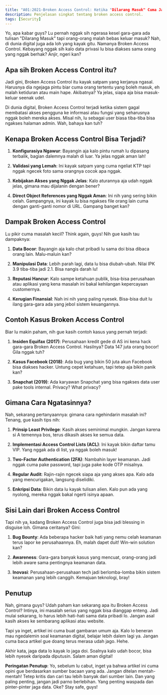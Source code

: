```yaml
---
title: "A01:2021-Broken Access Control: Ketika "Dilarang Masuk" Cuma Jadi Hiasan"
description: Penjelasan singkat tentang broken access control.
tags: [Security]
---
```

Yo, apa kabar guys? Lu pernah nggak sih ngerasa kesel gara-gara ada tulisan "Dilarang Masuk" tapi orang-orang malah bebas keluar masuk? Nah, di dunia digital juga ada loh yang kayak gitu. Namanya Broken Access Control. Kebayang nggak sih kalo data privasi lu bisa diakses sama orang yang nggak berhak? Anjir, ngeri kan?

## Apa sih Broken Access Control itu?

Jadi gini, Broken Access Control itu kayak satpam yang kerjanya ngasal. Harusnya dia ngejaga pintu biar cuma orang tertentu yang boleh masuk, eh malah ketiduran atau main hape. Akibatnya? Ya jelas, siapa aja bisa masuk-keluar seenak udel.

Di dunia digital, Broken Access Control terjadi ketika sistem gagal membatasi akses pengguna ke informasi atau fungsi yang seharusnya nggak boleh mereka akses. Misal nih, lu sebagai user biasa tiba-tiba bisa ngakses halaman admin. Wah, bahaya kan tuh?

## Kenapa Broken Access Control Bisa Terjadi?

1. **Konfigurasiya Ngawur**: Bayangin aja kalo pintu rumah lu dipasang terbalik, bagian dalemnya malah di luar. Ya jelas nggak aman lah!

2. **Validasi yang Lemah**: Ini kayak satpam yang cuma ngeliat KTP tapi nggak ngecek foto sama orangnya cocok apa nggak.

3. **Kebijakan Akses yang Nggak Jelas**: Kalo aturannya aja udah nggak jelas, gimana mau dijalanin dengan bener?

4. **Direct Object References yang Nggak Aman**: Ini nih yang sering bikin celah. Gampangnya, ini kayak lu bisa ngakses file orang lain cuma dengan ganti-ganti nomor di URL. Gampang banget kan?

## Dampak Broken Access Control

Lu pikir cuma masalah kecil? Think again, guys! Nih gue kasih tau dampaknya:

1. **Data Bocor**: Bayangin aja kalo chat pribadi lu sama doi bisa dibaca orang lain. Malu-maluin kan?

2. **Manipulasi Data**: Lebih parah lagi, data lu bisa diubah-ubah. Nilai IPK 3.9 tiba-tiba jadi 2.1. Bisa nangis darah lu!

3. **Reputasi Hancur**: Kalo sampe ketahuan publik, bisa-bisa perusahaan atau aplikasi yang kena masalah ini bakal kehilangan kepercayaan customernya.

4. **Kerugian Finansial**: Nah ini nih yang paling nyesek. Bisa-bisa duit lu ilang gara-gara ada yang jebol sistem keuangannya.

## Contoh Kasus Broken Access Control

Biar lu makin paham, nih gue kasih contoh kasus yang pernah terjadi:

1. **Insiden Equifax (2017)**: Perusahaan kredit gede di AS ini kena hack gara-gara Broken Access Control. Hasilnya? Data 147 juta orang bocor! Gila nggak tuh?

2. **Kasus Facebook (2018)**: Ada bug yang bikin 50 juta akun Facebook bisa diakses hacker. Untung cepet ketahuan, tapi tetep aja bikin panik kan?

3. **Snapchat (2019)**: Ada karyawan Snapchat yang bisa ngakses data user pake tools internal. Privacy? What privacy?

## Gimana Cara Ngatasinnya?

Nah, sekarang pertanyaannya: gimana cara ngehindarin masalah ini? Tenang, gue kasih tips nih:

1. **Prinsip Least Privilege**: Kasih akses seminimal mungkin. Jangan karena si A temennya bos, terus dikasih akses ke semua data.

2. **Implementasi Access Control Lists (ACL)**: Ini kayak bikin daftar tamu VIP. Yang nggak ada di list, ya nggak boleh masuk!

3. **Two-Factor Authentication (2FA)**: Nambahin layer keamanan. Jadi nggak cuma pake password, tapi juga pake kode OTP misalnya.

4. **Regular Audit**: Rajin-rajin ngecek siapa aja yang akses apa. Kalo ada yang mencurigakan, langsung diselidiki.

5. **Enkripsi Data**: Bikin data lu kayak tulisan alien. Kalo pun ada yang nyolong, mereka nggak bakal ngerti isinya apaan.

## Sisi Lain dari Broken Access Control

Tapi nih ya, kadang Broken Access Control juga bisa jadi blessing in disguise loh. Gimana ceritanya? Gini:

1. **Bug Bounty**: Ada beberapa hacker baik hati yang nemu celah keamanan terus lapor ke perusahaannya. Eh, malah dapet duit! Win-win solution kan?

2. **Awareness**: Gara-gara banyak kasus yang mencuat, orang-orang jadi lebih aware sama pentingnya keamanan data.

3. **Inovasi**: Perusahaan-perusahaan tech jadi berlomba-lomba bikin sistem keamanan yang lebih canggih. Kemajuan teknologi, bray!

## Penutup

Nah, gimana guys? Udah paham kan sekarang apa itu Broken Access Control? Intinya, ini masalah serius yang nggak bisa dianggap enteng. Jadi mulai sekarang, lo harus lebih hati-hati sama data pribadi lo. Jangan asal kasih akses ke sembarang aplikasi atau website.

Tapi ya inget, artikel ini cuma buat gambaran umum aja. Kalo lo beneran mau ngedalemin soal keamanan digital, belajar lebih dalem lagi ya. Jangan cuma baca artikel gue doang terus merasa udah jago. Hehe.

Akhir kata, jaga data lo kayak lo jaga doi. Soalnya kalo udah bocor, bisa lebih nyesek daripada diputusin. Salam aman digital!

**Peringatan Penutup**: 
Yo, sebelum lu cabut, inget ya bahwa artikel ini cuma opini gue berdasarkan sumber bacaan yang ada. Jangan ditelan mentah-mentah! Tetep kritis dan cari tau lebih banyak dari sumber lain. Dan yang paling penting, jangan jadi parno berlebihan. Yang penting waspada dan pinter-pinter jaga data. Oke? Stay safe, guys!
